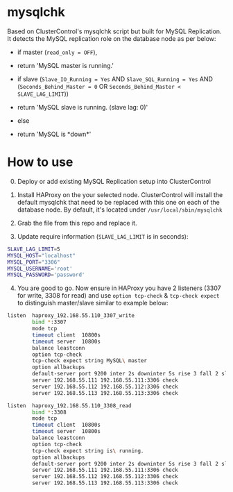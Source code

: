 # mysqlchk

Based on ClusterControl's mysqlchk script but built for MySQL Replication. It detects the MySQL replication role on the database node as per below:

* if master (``read_only = OFF``),
 * return 'MySQL master is running.'

* if slave (``Slave_IO_Running = Yes`` AND ``Slave_SQL_Running = Yes`` AND (``Seconds_Behind_Master = 0`` OR ``Seconds_Behind_Master < SLAVE_LAG_LIMIT``))
 * return 'MySQL slave is running. (slave lag: 0)'

* else
 * return 'MySQL is \*down\*'

# How to use

0) Deploy or add existing MySQL Replication setup into ClusterControl

1) Install HAProxy on the your selected node. ClusterControl will install the default mysqlchk that need to be replaced with this one on each of the database node. By default, it's located under ``/usr/local/sbin/mysqlchk``

2) Grab the file from this repo and replace it.

3) Update require information (``SLAVE_LAG_LIMIT`` is in seconds):
```bash
SLAVE_LAG_LIMIT=5
MYSQL_HOST="localhost"
MYSQL_PORT="3306"
MYSQL_USERNAME='root'
MYSQL_PASSWORD='password'
```
4) You are good to go. Now ensure in HAProxy you have 2 listeners (3307 for write, 3308 for read) and use ``option tcp-check`` & ``tcp-check expect`` to distinguish master/slave similar to example below:
```bash
listen  haproxy_192.168.55.110_3307_write
        bind *:3307
        mode tcp
        timeout client  10800s
        timeout server  10800s
        balance leastconn
        option tcp-check
        tcp-check expect string MySQL\ master
        option allbackups
        default-server port 9200 inter 2s downinter 5s rise 3 fall 2 slowstart 60s maxconn 64 maxqueue 128 weight 100
        server 192.168.55.111 192.168.55.111:3306 check
        server 192.168.55.112 192.168.55.112:3306 check
        server 192.168.55.113 192.168.55.113:3306 check

listen  haproxy_192.168.55.110_3308_read
        bind *:3308
        mode tcp
        timeout client  10800s
        timeout server  10800s
        balance leastconn
        option tcp-check
        tcp-check expect string is\ running.
        option allbackups
        default-server port 9200 inter 2s downinter 5s rise 3 fall 2 slowstart 60s maxconn 64 maxqueue 128 weight 100
        server 192.168.55.111 192.168.55.111:3306 check
        server 192.168.55.112 192.168.55.112:3306 check
        server 192.168.55.113 192.168.55.113:3306 check
```
